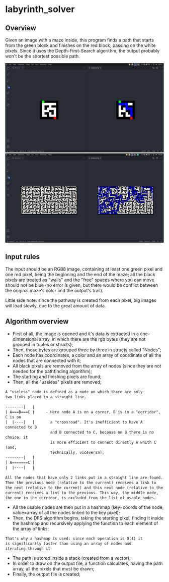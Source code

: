 # labyrinth_solver
## Overview
Given an image with a maze inside, this program finds a path that starts from
the green block and finishes on the red block, passing on the white pixels.
Since it uses the Depth-First-Search algorithm, the output probably won't be the
shortest possible path.

![example 1](example-1.png)
![example 2](example-2.png)

## Input rules
The input should be an RGB8 image, containing at least one green pixel and one red pixel,
being the beginning and the end of the maze; all the black pixels are treated as "walls"
and the "free" spaces where you can move should not be blue (no error is given, but there
would be conflict between the original maze's color and the output's trail).

Little side note: since the pathway is created from each pixel, big images will load
slowly, due to the great amount of data.

## Algorithm overview
- First of all, the image is opened and it's data is extracted in a one-dimensional
array, in which there are the rgb bytes (they are not grouped in tuples or structs);
- Then, those bytes are grouped three by three in structs called "Nodes";
- Each node has coordinates, a color and an array of coordinate of all the nodes that
are connected with it;
- All black pixels are removed from the array of nodes (since they are not needed for
the pathfinding algorithm);
- The starting and finishing pixels are found;
- Then, all the "useless" pixels are removed;

```
A "useless" node is defined as a node on which there are only
two links placed in a straight line.

--------|   |
| A===B===C |     - Here node A is on a corner, B is in a "corridor", C is on
|  |----|   |       a "crossroad". It's inefficient to have A connected to B
                    and B connected to C, because on B there is no choice; it
                    is more efficient to connect directly A whith C (and,
                    technically, viceversa);
--------|   |
| A=======C |
|  |----|   |

All the nodes that have only 2 links put in a straight line are found.
Then the previous node (relative to the current) receives a link to
the next (relative to the current) and this next node (relative to the
current) receives a lint to the previous. This way, the middle node,
the one in the corridor, is excluded from the list of usable nodes.
```

- All the usable nodes are then put in a hashmap (key=coords
of the node; value=array of all the nodes linked to the key
pixel);
- Then, the DFS algorithm begins, taking the starting pixel,
finding it inside the hashmap and recursively applying the
function to each element of the array of links;

```
That's why a hashmap is used: since each operation is O(1) it
is significantly faster than using an array of nodes and
iterating through it
```

- The path is stored inside a stack (created from a vector);
- In order to draw on the output file, a function calculates,
having the path array, all the pixels that must be drawn;
- Finally, the output file is created;